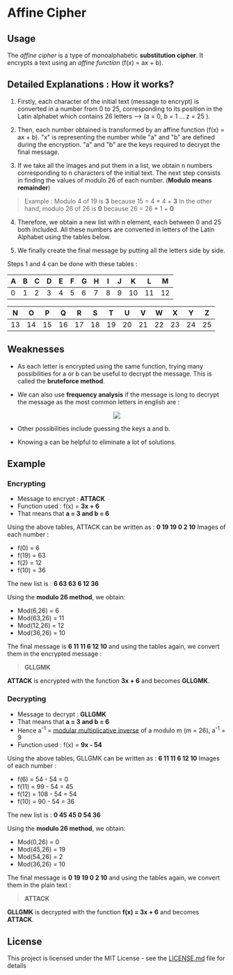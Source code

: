 # Affine Cipher

## Usage

The *affine cipher* is a type of monoalphabetic **substitution cipher**. It encrypts a text using an *affine function* (f(x) = ax + b).

## Detailed Explanations : How it works?

1. Firstly, each character of the initial text (message to encrypt) is converted in a number from 0 to 25, corresponding to its position in the Latin alphabet which contains 26 letters --> (a = 0, b = 1 ... z = 25 ).

2. Then, each number obtained is transformed by an affine function (f(x) = ax + b). "x" is representing the number while "a" and "b" are defined during the encryption. "a" and "b" are the keys required to decrypt the final message. 

3. If we take all the images and put them in a list, we obtain n numbers corresponding to n characters of the initial text. The next step consists in finding the values of modulo 26 of each number. (**Modulo means remainder**)

> Example : Modulo 4 of 19 is **3** because 15 = 4 * 4 + **3** In the other hand, modulo 26 of 26 is **0** because 26 = 26 * 1 + **0**

4. Therefore, we obtain a new list with n element, each between 0 and 25 both included. All these numbers are converted in letters of the Latin Alphabet using the tables below.

5. We finally create the final message by putting all the letters side by side.

Steps 1 and 4 can be done with these tables : 

| A | B | C | D | E | F | G | H | I | J | K  | L  | M  |
|---|---|---|---|---|---|---|---|---|---|----|----|----|
| 0 | 1 | 2 | 3 | 4 | 5 | 6 | 7 | 8 | 9 | 10 | 11 | 12 |

| N  | O  | P  | Q  | R  | S  | T  | U  | V  | W  | X  | Y  | Z  |
|----|----|----|----|----|----|----|----|----|----|----|----|----|
| 13 | 14 | 15 | 16 | 17 | 18 | 19 | 20 | 21 | 22 | 23 | 24 | 25 |

## Weaknesses

- As each letter is encrypted using the same function, trying many possibilities for a or b can be useful to decrypt the message. This is called the **bruteforce method**.

- We can also use **frequency analysis** if the message is long to decrypt the message as the most common letters in english are :

<p align="center"> 
<img src="https://upload.wikimedia.org/wikipedia/commons/thumb/d/d5/English_letter_frequency_%28alphabetic%29.svg/340px-English_letter_frequency_%28alphabetic%29.svg.png">
</p>

- Other possibilities include guessing the keys a and b.

- Knowing a can be helpful to eliminate a lot of solutions.

## Example

### Encrypting

- Message to encrypt : **ATTACK**
- Function used : f(x) = **3x + 6**
- That means that **a = 3 and b = 6**

Using the above tables, ATTACK can be written as : **0 19 19 0 2 10**
Images of each number :

- f(0) = 6
- f(19) = 63 
- f(2) = 12
- f(10) = 36

The new list is : **6 63 63 6 12 36**

Using the **modulo 26 method**, we obtain:

- Mod(6,26) = 6
- Mod(63,26) = 11
- Mod(12,26) = 12
- Mod(36,26) = 10

The final message is **6 11 11 6 12 10** and using the tables again, we convert them in the encrypted message :

> **GLLGMK**

**ATTACK** is encrypted with the function **3x + 6** and becomes **GLLGMK**.

### Decrypting

- Message to decrypt : **GLLGMK**
- That means that **a = 3 and b = 6**
- Hence a<sup>-1</sup> = [modular multiplicative inverse](https://en.wikipedia.org/wiki/Modular_multiplicative_inverse) of a modulo m (m = 26), a<sup>-1</sup> = 9
- Function used : f(x) = **9x - 54**

Using the above tables, GLLGMK can be written as : **6 11 11 6 12 10**
Images of each number :

- f(6) = 54 - 54 = 0
- f(11) = 99 - 54 = 45
- f(12) = 108 - 54 = 54
- f(10) = 90 - 54 = 36

The new list is : **0 45 45 0 54 36**

Using the **modulo 26 method**, we obtain:

- Mod(0,26) = 0
- Mod(45,26) = 19
- Mod(54,26) = 2
- Mod(36,26) = 10

The final message is **0 19 19 0 2 10** and using the tables again, we convert them in the plain text :

> **ATTACK**

**GLLGMK** is decrypted with the function **f(x) = 3x + 6** and becomes **ATTACK**.

## License

This project is licensed under the MIT License - see the [LICENSE.md](LICENSE.md) file for details

